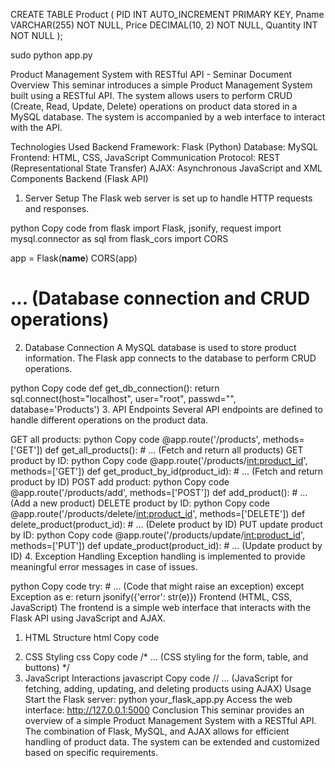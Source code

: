 

CREATE TABLE Product (
    PID INT AUTO_INCREMENT PRIMARY KEY,
    Pname VARCHAR(255) NOT NULL,
    Price DECIMAL(10, 2) NOT NULL,
    Quantity INT NOT NULL
);


sudo python app.py




Product Management System with RESTful API - Seminar Document
Overview
This seminar introduces a simple Product Management System built using a RESTful API. The system allows users to perform CRUD (Create, Read, Update, Delete) operations on product data stored in a MySQL database. The system is accompanied by a web interface to interact with the API.

Technologies Used
Backend Framework: Flask (Python)
Database: MySQL
Frontend: HTML, CSS, JavaScript
Communication Protocol: REST (Representational State Transfer)
AJAX: Asynchronous JavaScript and XML
Components
Backend (Flask API)
1. Server Setup
The Flask web server is set up to handle HTTP requests and responses.

python
Copy code
from flask import Flask, jsonify, request
import mysql.connector as sql
from flask_cors import CORS

app = Flask(__name__)
CORS(app)

# ... (Database connection and CRUD operations)
2. Database Connection
A MySQL database is used to store product information. The Flask app connects to the database to perform CRUD operations.

python
Copy code
def get_db_connection():
    return sql.connect(host="localhost", user="root", passwd="", database='Products')
3. API Endpoints
Several API endpoints are defined to handle different operations on the product data.

GET all products:
python
Copy code
@app.route('/products', methods=['GET'])
def get_all_products():
    # ... (Fetch and return all products)
GET product by ID:
python
Copy code
@app.route('/products/<int:product_id>', methods=['GET'])
def get_product_by_id(product_id):
    # ... (Fetch and return product by ID)
POST add product:
python
Copy code
@app.route('/products/add', methods=['POST'])
def add_product():
    # ... (Add a new product)
DELETE product by ID:
python
Copy code
@app.route('/products/delete/<int:product_id>', methods=['DELETE'])
def delete_product(product_id):
    # ... (Delete product by ID)
PUT update product by ID:
python
Copy code
@app.route('/products/update/<int:product_id>', methods=['PUT'])
def update_product(product_id):
    # ... (Update product by ID)
4. Exception Handling
Exception handling is implemented to provide meaningful error messages in case of issues.

python
Copy code
try:
    # ... (Code that might raise an exception)
except Exception as e:
    return jsonify({'error': str(e)})
Frontend (HTML, CSS, JavaScript)
The frontend is a simple web interface that interacts with the Flask API using JavaScript and AJAX.

1. HTML Structure
html
Copy code
<!-- ... (HTML structure for product management form and table) -->
2. CSS Styling
css
Copy code
/* ... (CSS styling for the form, table, and buttons) */
3. JavaScript Interactions
javascript
Copy code
// ... (JavaScript for fetching, adding, updating, and deleting products using AJAX)
Usage
Start the Flask server: python your_flask_app.py
Access the web interface: http://127.0.0.1:5000
Conclusion
This seminar provides an overview of a simple Product Management System with a RESTful API. The combination of Flask, MySQL, and AJAX allows for efficient handling of product data. The system can be extended and customized based on specific requirements.


